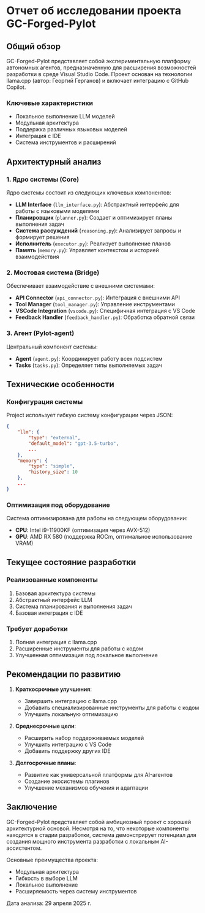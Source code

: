 # Отчет об исследовании проекта GC-Forged-Pylot

## Общий обзор

GC-Forged-Pylot представляет собой экспериментальную платформу автономных агентов, предназначенную для расширения возможностей разработки в среде Visual Studio Code. Проект основан на технологии llama.cpp (автор: Георгий Герганов) и включает интеграцию с GitHub Copilot.

### Ключевые характеристики

- Локальное выполнение LLM моделей
- Модульная архитектура
- Поддержка различных языковых моделей
- Интеграция с IDE
- Система инструментов и расширений

## Архитектурный анализ

### 1. Ядро системы (Core)

Ядро системы состоит из следующих ключевых компонентов:

- **LLM Interface** (`llm_interface.py`): Абстрактный интерфейс для работы с языковыми моделями
- **Планировщик** (`planner.py`): Создает и оптимизирует планы выполнения задач
- **Система рассуждений** (`reasoning.py`): Анализирует запросы и формирует решения
- **Исполнитель** (`executor.py`): Реализует выполнение планов
- **Память** (`memory.py`): Управляет контекстом и историей взаимодействия

### 2. Мостовая система (Bridge)

Обеспечивает взаимодействие с внешними системами:

- **API Connector** (`api_connector.py`): Интеграция с внешними API
- **Tool Manager** (`tool_manager.py`): Управление инструментами
- **VSCode Integration** (`vscode.py`): Специфичная интеграция с VS Code
- **Feedback Handler** (`feedback_handler.py`): Обработка обратной связи

### 3. Агент (Pylot-agent)

Центральный компонент системы:

- **Agent** (`agent.py`): Координирует работу всех подсистем
- **Tasks** (`tasks.py`): Определяет типы выполняемых задач

## Технические особенности

### Конфигурация системы

Project использует гибкую систему конфигурации через JSON:

```json
{
    "llm": {
        "type": "external",
        "default_model": "gpt-3.5-turbo",
        ...
    },
    "memory": {
        "type": "simple",
        "history_size": 10
    },
    ...
}
```

### Оптимизация под оборудование

Система оптимизирована для работы на следующем оборудовании:

- **CPU**: Intel i9-11900KF (оптимизация через AVX-512)
- **GPU**: AMD RX 580 (поддержка ROCm, оптимальное использование VRAM)

## Текущее состояние разработки

### Реализованные компоненты

1. Базовая архитектура системы
2. Абстрактный интерфейс LLM
3. Система планирования и выполнения задач
4. Базовая интеграция с IDE

### Требует доработки

1. Полная интеграция с llama.cpp
2. Расширенные инструменты для работы с кодом
3. Улучшенная оптимизация под локальное выполнение

## Рекомендации по развитию

1. **Краткосрочные улучшения**:
   - Завершить интеграцию с llama.cpp
   - Добавить специализированные инструменты для работы с кодом
   - Улучшить локальную оптимизацию

2. **Среднесрочные цели**:
   - Расширить набор поддерживаемых моделей
   - Улучшить интеграцию с VS Code
   - Добавить поддержку других IDE

3. **Долгосрочные планы**:
   - Развитие как универсальной платформы для AI-агентов
   - Создание экосистемы плагинов
   - Улучшение механизмов обучения и адаптации

## Заключение

GC-Forged-Pylot представляет собой амбициозный проект с хорошей архитектурной основой. Несмотря на то, что некоторые компоненты находятся в стадии разработки, система демонстрирует потенциал для создания мощного инструмента разработки с локальным AI-ассистентом.

Основные преимущества проекта:
- Модульная архитектура
- Гибкость в выборе LLM
- Локальное выполнение
- Расширяемость через систему инструментов

Дата анализа: 29 апреля 2025 г.